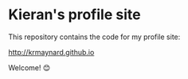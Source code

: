 # Kieran's profile site 

This repository contains the code for my profile site:

http://krmaynard.github.io

Welcome! 😊
